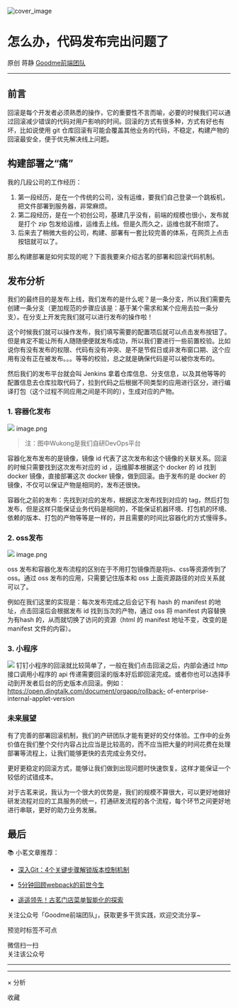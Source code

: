 ![cover_image](https://mmbiz.qpic.cn/sz_mmbiz_jpg/TpB2QHJbiaicF2Mib8zicMNBZx3TZDkD9cY8dErvxP5wgtIkP4pqskukM6W5O2Qf7XENBE3xicUXN0KswMNSNPpiaibGA/0?wx_fmt=jpeg)

#  怎么办，代码发布完出问题了

原创  蒋静  [ Goodme前端团队 ](javascript:void\(0\);)

__ _ _ _ _

##  前言

回滚是每个开发者必须熟悉的操作，它的重要性不言而喻，必要的时候我们可以通过回滚减少错误的代码对用户影响的时间。回滚的方式有很多种，方式有好也有坏，比如说使用
git 仓库回滚有可能会覆盖其他业务的代码，不稳定，构建产物的回滚最安全，便于优先解决线上问题。

##  构建部署之“痛”

我的几段公司的工作经历：

  1. 第一段经历，是在一个传统的公司，没有运维，要我们自己登录一个跳板机，把文件部署到服务器，非常麻烦。 
  2. 第二段经历，是在一个初创公司，基建几乎没有，前端的规模也很小，发布就是打个 zip 包发给运维，运维去上线。但是久而久之，运维也就不耐烦了。 
  3. 后来去了稍微大些的公司，构建、部署有一套比较完善的体系，在网页上点击按钮就可以了。 

那么构建部署是如何实现的呢？下面我要来介绍古茗的部署和回滚代码机制。

##  发布分析

我们的最终目的是发布上线，我们发布的是什么呢？是一条分支，所以我们需要先创建一条分支（更加规范的步骤应该是：基于某个需求和某个应用去拉一条分支）。在分支上开发完我们就可以进行发布的操作啦！

这个时候我们就可以操作发布，我们填写需要的配置项后就可以点击发布按钮了。但是肯定不能让所有人随随便便就发布成功，所以我们要进行一些前置校验。比如说你有没有发布的权限、代码有没有冲突、是不是节假日或非发布窗口期、这个应用有没有正在被发布。。。等等的校验，总之就是确保代码是可以被你发布的。

然后我们的发布平台就会叫 Jenkins
拿着仓库信息、分支信息，以及其他等等的配置信息去仓库拉取代码了，拉到代码之后根据不同类型的应用进行区分，进行编译打包（这个过程不同应用之间是不同的），生成对应的产物。

###  1\. 容器化发布

![](https://mmbiz.qpic.cn/sz_mmbiz_png/TpB2QHJbiaicF2Mib8zicMNBZx3TZDkD9cY8GXtNvia3dbhonHI86DZicNsgj1svYJW8EEPicYMYIObBTdQQruaEKaVjg/640?wx_fmt=png)
image.png

> 注：图中Wukong是我们自研DevOps平台

容器化发布发布的是镜像，镜像 id 代表了这次发布和这个镜像的关联关系。回滚的时候只需要找到这次发布对应的 id ，运维脚本根据这个 docker 的 id
找到 docker 镜像，直接部署这次 docker 镜像，做到回滚。由于发布的是 docker 的镜像，不仅可以保证产物是相同的，发布还很快。

容器化之前的发布：先找到对应的发布，根据这次发布找到对应的
tag，然后打包发布，但是这样只能保证业务代码是相同的，不能保证机器环境、打包机的环境、依赖的版本、打包的产物等等是一样的，并且需要的时间比容器化的方式慢得多。

###  2\. oss发布

![](https://mmbiz.qpic.cn/sz_mmbiz_png/TpB2QHJbiaicF2Mib8zicMNBZx3TZDkD9cY8HBsCIMicbDCgZ6JJ71licLmp3Se6dEhMCAoicCkxrczfBIhQ985HvMdicg/640?wx_fmt=png)
image.png

oss 发布和容器化发布流程的区别在于不用打包镜像而是将js、css等资源传到了 oss。通过 oss 发布的应用，只需要记住版本和 oss
上面资源路径的对应关系就可以了。

例如在我们这里的实现是：每次发布完成之后会记下有 hash 的 manifest 的地址，点击回滚后会根据发布 id 找到当次的产物，通过 oss 将
manifest 内容替换为有hash 的，从而就切换了访问的资源（html 的 manifest 地址不变，改变的是 manifest 文件的内容）。

###  3\. 小程序

![](https://mmbiz.qpic.cn/sz_mmbiz_png/TpB2QHJbiaicF2Mib8zicMNBZx3TZDkD9cY8wg14Z6ZeiagYVwUBaSlcTq0Kf8FGer22ySQ2K3gfRlTVXM8FJlJJCVQ/640?wx_fmt=png)
钉钉小程序的回滚就比较简单了，一般在我们点击回滚之后，内部会通过 http 接口调用小程序的 api
传递需要回滚的版本好后即回滚完成。或者你也可以选择手动到开发者后台的历史版本点回滚。例如：https://open.dingtalk.com/document/orgapp/rollback-
of-enterprise-internal-applet-version

###  未来展望

有了完善的部署回滚机制，我们的产研团队才能有更好的交付体验。工作中的业务价值在我们整个交付内容占比应当是比较高的，而不应当把大量的时间花费在处理部署等流程上，让我们能够更快的去完成业务交付。

更好更稳定的回滚方式，能够让我们做到出现问题时快速恢复。这样才能保证一个较低的试错成本。

对于古茗来说，我认为一个很大的优势是，我们的规模不算很大，可以更好地做好研发流程对应的工具服务的统一，打通研发流程的各个流程，每个环节之间更好地进行串联，更好的助力业务发展。

##  最后

📚 小茗文章推荐：

  * [ 深入Git：4个关键步骤解锁版本控制机制 ](http://mp.weixin.qq.com/s?__biz=Mzg4OTkwMTY3Mg==&mid=2247484446&idx=1&sn=68853d15dfa21f2935e4bcd9358b11ba&chksm=cfe58319f8920a0fe760a76b50debc2fc97ea310d25bae5d4f02b6e50b523804ae26e1862f34&scene=21#wechat_redirect)   

  * [ 5分钟回顾webpack的前世今生 ](http://mp.weixin.qq.com/s?__biz=Mzg4OTkwMTY3Mg==&mid=2247484423&idx=1&sn=c25ae2044d1a8c46f160ba5b75cf0725&chksm=cfe58300f8920a1650eae4220f430099430b6f6765aa0c11d270d3a3accf94876dea310b97a5&scene=21#wechat_redirect)
  * [ 遥遥领先！古茗门店菜单智能化的探索 ](http://mp.weixin.qq.com/s?__biz=Mzg4OTkwMTY3Mg==&mid=2247484400&idx=1&sn=133f12f491b9072b6b73283838b755d8&chksm=cfe584f7f8920de1b3b0fe32cf8b784b5173f7b82fc890269e4825cde79e218b31426e4f6500&scene=21#wechat_redirect)

关注公众号「Goodme前端团队」，获取更多干货实践，欢迎交流分享~

预览时标签不可点

微信扫一扫  
关注该公众号





****



****



×  分析

  收藏

